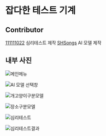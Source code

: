 # 잡다한 테스트 기계

## Contributor

[111111022](https://github.com/111111022) 심리테스트 제작
[SHSongs](https://github.com/SHSongs) AI 모델 제작


## 내부 사진
![메인메뉴](https://user-images.githubusercontent.com/48788892/99246517-c3a41980-2848-11eb-9df4-0b136cbc3484.PNG)


![AI 모델 선택창](https://user-images.githubusercontent.com/48788892/99246816-43ca7f00-2849-11eb-8c5f-29bfd78b9ca5.PNG)

![개고양이구분모델](https://user-images.githubusercontent.com/48788892/99247145-df5bef80-2849-11eb-8dc0-7b8423fe91f0.PNG)


![장소구분모델](https://user-images.githubusercontent.com/48788892/99247170-eaaf1b00-2849-11eb-8715-4e5cc84d40a2.PNG)

![심리테스트](https://user-images.githubusercontent.com/48788892/99247217-fbf82780-2849-11eb-9edb-9ac99484213e.PNG)


![심리테스트결과](https://user-images.githubusercontent.com/48788892/99247240-04506280-284a-11eb-8edf-fcd2860e1779.PNG)
